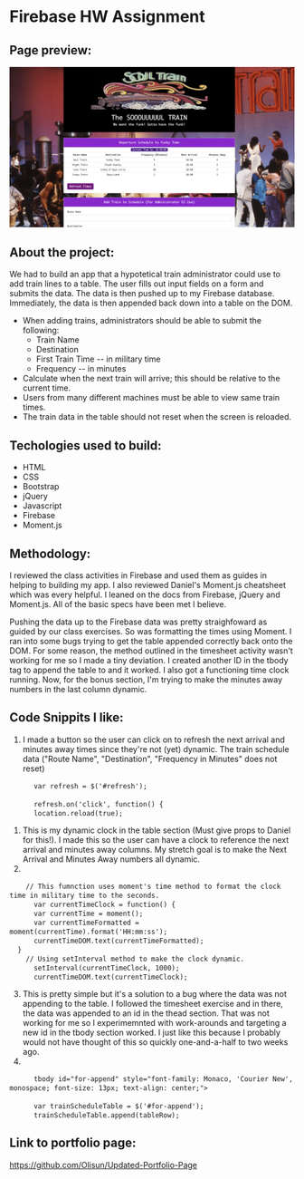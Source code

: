 # Firebase HW Assignment

## Page preview: 
![](assets/images/screen-shot.png)

## About the project:
We had to build an app that a hypotetical train administrator could use to add train lines to a table. The user fills out input fields on a form and submits the data. The data is then pushed up to my Firebase database. Immediately, the data is then appended back down into a table on the DOM. 

  * When adding trains, administrators should be able to submit the following:
    * Train Name
    * Destination
    * First Train Time -- in military time
    * Frequency -- in minutes
  * Calculate when the next train will arrive; this should be relative to the current time.
  * Users from many different machines must be able to view same train times.
  * The train data in the table should not reset when the screen is reloaded.

## Techologies used to build:
  * HTML
  * CSS
  * Bootstrap
  * jQuery
  * Javascript
  * Firebase
  * Moment.js

## Methodology:

I reviewed the class activities in Firebase and used them as guides in helping to building my app. I also reviewed Daniel's Moment.js cheatsheet which was every helpful. I leaned on the docs from Firebase, jQuery and Moment.js. All of the basic specs have been met I believe.

Pushing the data up to the Firebase data was pretty straighfoward as guided by our class exercises. So was formatting the times using Moment. I ran into some bugs trying to get the table appended correctly back onto the DOM. For some reason, the method outlined in the timesheet activity wasn't working for me so I made a tiny deviation. I created another ID in the tbody tag to append the table to and it worked. I also got a functioning time clock running. Now, for the bonus section, I'm trying to make the minutes away numbers in the last column dynamic.

## Code Snippits I like:
  1. I made a button so the user can click on to refresh the next arrival and minutes away             times since they're not (yet) dynamic. The train schedule data ("Route Name", "Destination",      "Frequency in Minutes" does not reset)
   
```
      var refresh = $('#refresh');

      refresh.on('click', function() {
      location.reload(true);
```

  1. This is my dynamic clock in the table section (Must give props to Daniel for this!). I made this so the user can have a clock to reference the next arrival and minutes away columns. My stretch goal is to make the Next Arrival and Minutes Away numbers all dynamic.
  2. 
```
    // This fumnction uses moment's time method to format the clock time in military time to the seconds.
      var currentTimeClock = function() {
      var currentTime = moment();
      var currentTimeFormatted = moment(currentTime).format('HH:mm:ss');
      currentTimeDOM.text(currentTimeFormatted);
  }
    // Using setInterval method to make the clock dynamic. 
      setInterval(currentTimeClock, 1000);
      currentTimeDOM.text(currentTimeClock);
```

  3. This is pretty simple but it's a solution to a bug where the data was not appending to the table. I followed the timesheet exercise and in there, the data was appended to an id in the      thead section. That was not working for me so I experimemnted with work-arounds and targeting     a new id in the tbody section worked. I just like this because I probably would not have          thought of this so quickly one-and-a-half to two weeks ago. 
  4. 
```    
      tbody id="for-append" style="font-family: Monaco, 'Courier New', monospace; font-size: 13px; text-align: center;">

      var trainScheduleTable = $('#for-append');
      trainScheduleTable.append(tableRow);
```

## Link to portfolio page: 

https://github.com/Olisun/Updated-Portfolio-Page

